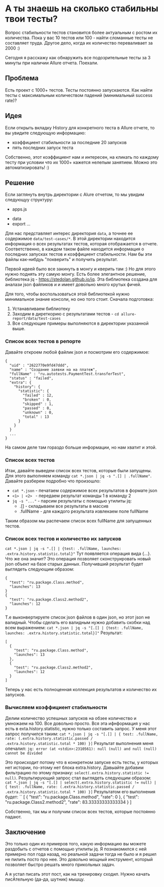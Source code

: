 # А ты знаешь на сколько стабильны твои тесты?

Вопрос стабильности тестов становится более актуальным с ростом их количества. 
Пока у вас 10 тестов или 100 - найти сломанные тесты не составляет труда. 
Другое дело, когда их количество переваливает за 2000 :)

Сегодня я расскажу как обнаружить все подозрительные тесты за 3 минуты при наличии Allure отчета. Поехали. 

## Проблема

Есть проект с 1000+ тестов. Тесты постоянно запускаются. 
Как найти тесты с максимальным количеством падений (минимальный success rate)?

## Идея

Если открыть вкладку History для конкретного теста в Allure отчете, то вы увидите следующую информацию: 
* коэффициент стабильности за последние 20 запусков
* пять последних запуск теста 

Собственно, этот коэффициент нам и интересен, на кликать по каждому тесту при условии что их 1000+ кажется нелепым занятием.
Можно это автоматизировать! :)

## Решение

Если заглянуть внутрь директории с Alure отчетом, то мы увидим следующуу структуру: 

- apps.js
+ data 
+ export
...

Для нас представляет интерес директория `data`, а точнее ее содержимое `data/test-cases/*`. 
В этой директории находится информация о всех результатах тестов, которая отображается в отчете. 
Соответственно, в каждом таком файле находится информация о последних запусках тестов и коэффициент стабильности. 
Нам бы эти файлы как-нибдуь "покверить" и получить результат. 

Первой идеей было все закинуть в монгу и кверить там :) Но для этого нужно поднять эту самую монгу. 
Есть более элегантное решение, библиотека jq - https://stedolan.github.io/jq. 
Эта библиотека создана для аналази json файликов и и имеет довольно много крутых фичей. 

Для того, чтобы воспользоваться этой библиотекой нужно минимальное знание консоли, но оно того стоит.
Сначала подготовка: 
1. Устанавливаем библиотеку
2. Заходим в диреткорию с результатами тестов - `cd allure-report/data/test-cases`
3. Все следующие примеры выполняются в директории указанной выше.

### Список всех тестов в репорте

Давайте откроем любой файлик json и посмотрим его содержимое: 
```
{
  "uid" : "2622770e9fd47ddd",
  "name" : "Создание заявки на на платеж",
  "fullName" : "ru.autotests.PaymentTest.transferTest",
  "status" : "failed",
  "extra": { 
    "history": {
      "statistic": {
        "failed" : 12,
        "broken" : 0,
        "skipped" : 1,
        "passed" : 0,
        "unknown" : 0,
        "total" : 13
      }
    }
  }
  ...
}
```
На самом деле там гораздо больше информации, но нам хватит и этой. 

### Список всех тестов
Итак, давайте выведем список всех тестов, которые были запущены. 
Для этого выполняем команду `cat *.json | jq -s ".[] | .fullName"`. 
Давайте разберем подробно что произошло: 
* `cat *.json` - печатаем содержимое всех результатов в формате json 
* `<1> | <2> ` - передаем результат команды 1 в команду 2
* `jq -s "..."` - парсим результаты с помощью утилиты jq: 
  * .[] - складываем все результаты в массив
  * .fullName - для каждого результата извлекаем поле fullName

Таким образом мы распечаем список всех fullName для запущенных тестов. 

### Список всех тестов и количество их запусков

`cat *.json | jq -s ".[] | {test: .fullName, launches: .extra.history.statistic.total}"`
Тут появляется операция вида {...}. Что же она значит?
Это операция позволяет сконструировать новый json объект на базе старых данных. 
Получивший результат будет выглядеть следующим образом: 
```
{
  "test": "ru.package.Class.method",
  "launches": 13
}
{
  "test": "ru.package.Class2.method2",
  "launches": 12
}
```
Т.е выконвертируете список json файлов в один json, но этот json не валидный. 
Чтобы сделать его валидным нужно добавить скобки над всем выражением:
`cat *.json | jq -s "[.[] | {test: .fullName, launches: .extra.history.statistic.total}]"`
Результат:
```
[
  {
    "test": "ru.package.Class.method",
    "launches": 13
  },
  {
    "test": "ru.package.Class2.method2",
    "launches": 12 
  }
]  
```
Теперь у нас есть полноценная коллекция результатов и количество их запусков. 

### Вычисляем коэффициент стабильности

Делим количество успешных запусков на обзее количество и умножаем на 100. Все довольно просто. 
Вся эта ифнформация у нас есть в exta.history.statistic, нужно только составить запрос. 
У меня этот запрос получился таким: 
`cat *.json | jq -s "[.[] | { test: .fullName, rate: (.extra.history.statistic.passed / .extra.history.statistic.total * 100) }]`
Результат выполнения меня опечалил: 
`jq: error (at <stdin>:2310561): null (null) and null (null) cannot be divided`

Это происходит потому что в конкретном запуске есть тесты, у которых нет истории, по-этому нет блока extra.history. 
Давыайте добавим фильтрацию по этому признаку: `select(.extra.history.statistic != null)`. 
Результирующий запрос стал выглядеть следующим образом:   
`cat *.json | jq -s "[.[] | select(.extra.history.statistic != null) | { test: .fullName, rate: (.extra.history.statistic.passed / .extra.history.statistic.total * 100) }]`
Результатом его выполнения будет: 
``
[
  {
    "test": "ru.package.Class.method",
    "rate": 0
  },
  {
    "test": "ru.package.Class2.method2",
    "rate": 83.33333333333334 
  }
]  

Собственно, так мы и получим список всех тестов, которые постоянно падают. 

## Заключение

Это только один из примеров того, какую информацию вы можете раздобыть с отчетов с помощью утилиты jq. 
Я познакомился с ней примерно пол года назад, но реальной задачи тогда не было и я решил не пилить посто про нее. 
Это довольно мощный инструмент, который позволяет быстро решать много прикольных задач. 

А я устал писать этот пост, как на тренировку сходил. Нужно качать писAтельную (да-да, шутник) мышцу.

